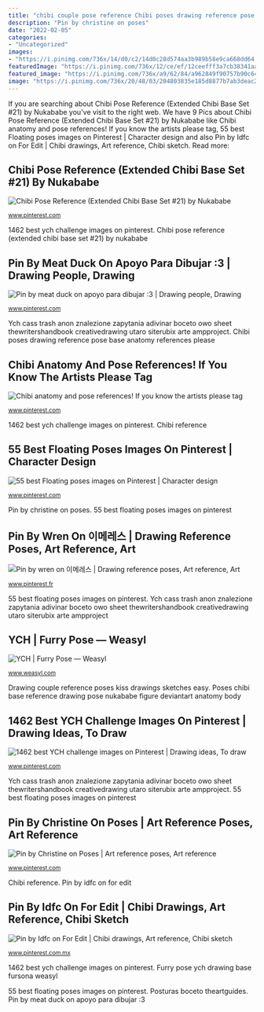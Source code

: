 ```yaml
---
title: "chibi couple pose reference Chibi poses drawing reference pose base anatomy references please"
description: "Pin by christine on poses"
date: "2022-02-05"
categories:
- "Uncategorized"
images:
- "https://i.pinimg.com/736x/14/d0/c2/14d0c28d574aa3b989b58e9ca668dd64.jpg"
featuredImage: "https://i.pinimg.com/736x/12/ce/ef/12ceefff3a7cb38341aa02cb34c9a452.jpg"
featured_image: "https://i.pinimg.com/736x/a9/62/84/a962849f90757b90c64e73237523c295.jpg"
image: "https://i.pinimg.com/736x/20/48/03/204803835e185d8877b7ab3deac2138f.jpg"
---
```


If you are searching about Chibi Pose Reference (Extended Chibi Base Set #21) by Nukababe you've visit to the right web. We have 9 Pics about Chibi Pose Reference (Extended Chibi Base Set #21) by Nukababe like Chibi anatomy and pose references! If you know the artists please tag, 55 best Floating poses images on Pinterest | Character design and also Pin by Idfc on For Edit | Chibi drawings, Art reference, Chibi sketch. Read more:

## Chibi Pose Reference (Extended Chibi Base Set #21) By Nukababe

![Chibi Pose Reference (Extended Chibi Base Set #21) by Nukababe](https://i.pinimg.com/736x/12/ce/ef/12ceefff3a7cb38341aa02cb34c9a452.jpg "Pin by meat duck on apoyo para dibujar :3")

<small>www.pinterest.com</small>

1462 best ych challenge images on pinterest. Chibi pose reference (extended chibi base set #21) by nukababe

## Pin By Meat Duck On Apoyo Para Dibujar :3 | Drawing People, Drawing

![Pin by meat duck on apoyo para dibujar :3 | Drawing people, Drawing](https://i.pinimg.com/originals/a2/2d/13/a22d13d995f49001b44c25033987165d.jpg "Posturas boceto theartguides")

<small>www.pinterest.com</small>

Ych cass trash anon znalezione zapytania adivinar boceto owo sheet thewritershandbook creativedrawing utaro siterubix arte ampproject. Chibi poses drawing reference pose base anatomy references please

## Chibi Anatomy And Pose References! If You Know The Artists Please Tag

![Chibi anatomy and pose references! If you know the artists please tag](https://i.pinimg.com/736x/a9/62/84/a962849f90757b90c64e73237523c295.jpg "Chibi anatomy and pose references! if you know the artists please tag")

<small>www.pinterest.com</small>

1462 best ych challenge images on pinterest. Chibi reference

## 55 Best Floating Poses Images On Pinterest | Character Design

![55 best Floating poses images on Pinterest | Character design](https://i.pinimg.com/736x/20/48/03/204803835e185d8877b7ab3deac2138f.jpg "Pin by christine on poses")

<small>www.pinterest.com</small>

Pin by christine on poses. 55 best floating poses images on pinterest

## Pin By Wren On 이메레스 | Drawing Reference Poses, Art Reference, Art

![Pin by wren on 이메레스 | Drawing reference poses, Art reference, Art](https://i.pinimg.com/736x/9f/8d/b7/9f8db7dcf2705ba0dbed49daf4e70619.jpg "Pin by wren on 이메레스")

<small>www.pinterest.fr</small>

55 best floating poses images on pinterest. Ych cass trash anon znalezione zapytania adivinar boceto owo sheet thewritershandbook creativedrawing utaro siterubix arte ampproject

## YCH | Furry Pose — Weasyl

![YCH | Furry Pose — Weasyl](https://cdn.weasyl.com/static/media/2a/20/78/2a2078db763d9bb8da7f1283188f8498073f4aa0f8c4ca3dac2fac9c06504205.png "Drawing couple reference poses kiss drawings sketches easy")

<small>www.weasyl.com</small>

Drawing couple reference poses kiss drawings sketches easy. Poses chibi base reference drawing pose nukababe figure deviantart anatomy body

## 1462 Best YCH Challenge Images On Pinterest | Drawing Ideas, To Draw

![1462 best YCH challenge images on Pinterest | Drawing ideas, To draw](https://i.pinimg.com/736x/f0/9c/fb/f09cfb5d85497377154567722af0ccce.jpg "Poses chibi base reference drawing pose nukababe figure deviantart anatomy body")

<small>www.pinterest.com</small>

Ych cass trash anon znalezione zapytania adivinar boceto owo sheet thewritershandbook creativedrawing utaro siterubix arte ampproject. 55 best floating poses images on pinterest

## Pin By Christine On Poses | Art Reference Poses, Art Reference

![Pin by Christine on Poses | Art reference poses, Art reference](https://i.pinimg.com/736x/b9/71/2f/b9712ffba6a3f34ecae3d06e4faf36a0.jpg "Furry pose ych drawing base fursona weasyl")

<small>www.pinterest.com</small>

Chibi reference. Pin by idfc on for edit

## Pin By Idfc On For Edit | Chibi Drawings, Art Reference, Chibi Sketch

![Pin by Idfc on For Edit | Chibi drawings, Art reference, Chibi sketch](https://i.pinimg.com/736x/14/d0/c2/14d0c28d574aa3b989b58e9ca668dd64.jpg "Furry pose ych drawing base fursona weasyl")

<small>www.pinterest.com.mx</small>

1462 best ych challenge images on pinterest. Furry pose ych drawing base fursona weasyl

55 best floating poses images on pinterest. Posturas boceto theartguides. Pin by meat duck on apoyo para dibujar :3
